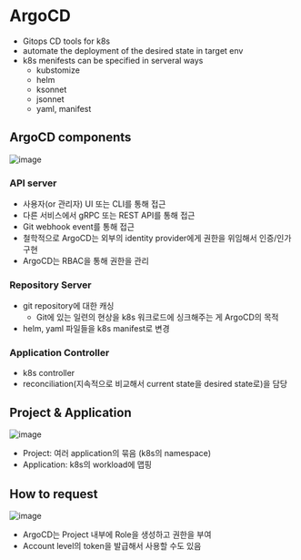 # ArgoCD
- Gitops CD tools for k8s
- automate the deployment of the desired state in target env
- k8s menifests can be specified in serveral ways
  - kubstomize
  - helm
  - ksonnet
  - jsonnet
  - yaml, manifest

## ArgoCD components
![image](https://user-images.githubusercontent.com/59307414/227162496-c1dafd4f-8d6b-4a64-92f7-f5694611795c.png)

### API server
- 사용자(or 관리자) UI 또는 CLI를 통해 접근
- 다른 서비스에서 gRPC 또는 REST API를 통해 접근
- Git webhook event를 통해 접근
- 철학적으로 ArgoCD는 외부의 identity provider에게 권한을 위임해서 인증/인가 구현
- ArgoCD는 RBAC을 통해 권한을 관리

### Repository Server
- git repository에 대한 캐싱
  - Git에 있는 일련의 현상을 k8s 워크로드에 싱크해주는 게 ArgoCD의 목적
- helm, yaml 파일들을 k8s manifest로 변경

### Application Controller
- k8s controller
- reconciliation(지속적으로 비교해서 current state을 desired state로)을 담당

## Project & Application

![image](https://user-images.githubusercontent.com/59307414/227167075-2e8002cd-8037-4fd4-b2fb-34706a0673db.png)

- Project: 여러 application의 묶음 (k8s의 namespace)
- Application: k8s의 workload에 맵핑

## How to request
![image](https://user-images.githubusercontent.com/59307414/227168408-f84b8330-4297-4447-a71f-08eab541c6b7.png)

- ArgoCD는 Project 내부에 Role을 생성하고 권한을 부여
- Account level의 token을 발급해서 사용할 수도 있음